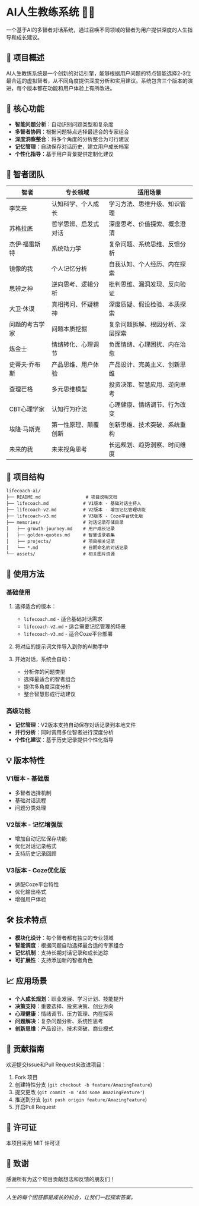 # AI人生教练系统 🤖🧠

一个基于AI的多智者对话系统，通过召唤不同领域的智者为用户提供深度的人生指导和成长建议。

## 🌟 项目概述

AI人生教练系统是一个创新的对话引擎，能够根据用户问题的特点智能选择2-3位最合适的虚拟智者，从不同角度提供深度分析和实用建议。系统包含三个版本的演进，每个版本都在功能和用户体验上有所改进。

## 🎯 核心功能

- **智能问题分析**：自动识别问题类型和复杂度
- **多智者协同**：根据问题特点选择最适合的专家组合
- **深度洞察整合**：将多个角度的分析整合为可行建议
- **记忆管理**：自动保存对话历史，建立用户成长档案
- **个性化指导**：基于用户背景提供定制化建议

## 👥 智者团队

| 智者 | 专长领域 | 适用场景 |
|------|----------|----------|
| 李笑来 | 认知科学、个人成长 | 学习方法、思维升级、知识管理 |
| 苏格拉底 | 哲学思辨、启发式对话 | 深度思考、价值探索、概念澄清 |
| 杰伊·福雷斯特 | 系统动力学 | 复杂问题、系统思维、反馈分析 |
| 镜像的我 | 个人记忆分析 | 自我认知、个人经历、内在探索 |
| 思辨之神 | 逆向思考、逻辑分析 | 批判思维、漏洞发现、反向验证 |
| 大卫·休谟 | 真相拷问、怀疑精神 | 深度质疑、假设检验、本质探索 |
| 问题的考古学家 | 问题本质挖掘 | 复杂问题拆解、根因分析、深层探索 |
| 炼金士 | 情绪转化、心理调节 | 负面情绪、心理困扰、内在治愈 |
| 史蒂夫·乔布斯 | 产品思维、用户体验 | 产品设计、完美主义、创新思维 |
| 查理芒格 | 多元思维模型 | 投资决策、智慧应用、逆向思考 |
| CBT心理学家 | 认知行为疗法 | 心理健康、情绪调节、行为改变 |
| 埃隆·马斯克 | 第一性原理、颠覆创新 | 创新思维、技术突破、系统重构 |
| 未来的我 | 未来视角思考 | 长远规划、趋势洞察、时间维度 |

## 📁 项目结构

```
lifecoach-ai/
├── README.md                 # 项目说明文档
├── lifecoach.md             # V1版本 - 基础对话主持人
├── lifecoach-v2.md          # V2版本 - 增加记忆管理功能
├── lifecoach-v3.md          # V3版本 - Coze平台优化版
├── memories/                # 对话记录存储目录
│   ├── growth-journey.md    # 用户成长记录
│   ├── golden-quotes.md     # 智慧语录收集
│   ├── projects/            # 项目相关记录
│   └── *.md                 # 日期命名的对话记录
└── assets/                  # 相关图片资源
```

## 🚀 使用方法

### 基础使用

1. 选择适合的版本：
   - `lifecoach.md` - 适合基础对话需求
   - `lifecoach-v2.md` - 适合需要记忆管理的场景
   - `lifecoach-v3.md` - 适合Coze平台部署

2. 将对应的提示词文件导入到你的AI助手中

3. 开始对话，系统会自动：
   - 分析你的问题类型
   - 选择最适合的智者组合
   - 提供多角度深度分析
   - 整合智慧形成行动建议

### 高级功能

- **记忆管理**：V2版本支持自动保存对话记录到本地文件
- **并行分析**：同时调用多位智者进行深度分析
- **个性化建议**：基于历史记录提供个性化指导

## 💡 版本特性

### V1版本 - 基础版
- 多智者选择机制
- 基础对话流程
- 问题分类处理

### V2版本 - 记忆增强版
- 增加自动记忆保存功能
- 优化对话记录格式
- 支持历史记录回顾

### V3版本 - Coze优化版
- 适配Coze平台特性
- 优化输出格式
- 增强用户体验

## 🛠️ 技术特点

- **模块化设计**：每个智者都有独立的专业领域
- **智能调度**：根据问题自动选择最合适的专家组合
- **记忆机制**：支持长期对话记录和成长追踪
- **可扩展性**：支持添加新的智者角色

## 📈 应用场景

- **个人成长规划**：职业发展、学习计划、技能提升
- **决策支持**：重要选择、投资决策、创业方向
- **心理健康**：情绪调节、压力管理、内在探索
- **问题解决**：复杂问题分析、系统性思考
- **创新思维**：产品设计、技术突破、商业模式

## 🤝 贡献指南

欢迎提交Issue和Pull Request来改进项目：

1. Fork 项目
2. 创建特性分支 (`git checkout -b feature/AmazingFeature`)
3. 提交更改 (`git commit -m 'Add some AmazingFeature'`)
4. 推送到分支 (`git push origin feature/AmazingFeature`)
5. 开启Pull Request

## 📝 许可证

本项目采用 MIT 许可证

## 🙏 致谢

感谢所有为这个项目贡献想法和反馈的朋友们！

---

*人生的每个困惑都是成长的机会，让我们一起探索答案。*